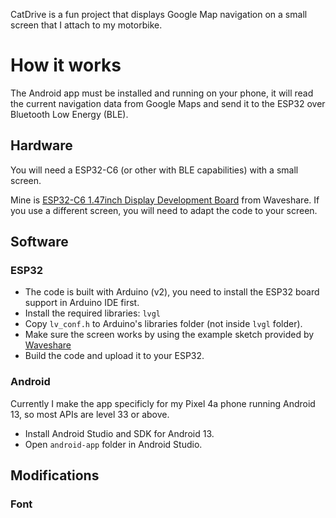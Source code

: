 CatDrive is a fun project that displays Google Map navigation on a small screen that I attach to my motorbike.

# How it works

The Android app must be installed and running on your phone, it will read the current navigation data from Google Maps and send it to the ESP32 over Bluetooth Low Energy (BLE).

## Hardware

You will need a ESP32-C6 (or other with BLE capabilities) with a small screen.

Mine is [ESP32-C6 1.47inch Display Development Board](https://www.waveshare.com/esp32-c6-lcd-1.47.htm) from Waveshare. If you use a different screen, you will need to adapt the code to your screen.

## Software

### ESP32

- The code is built with Arduino (v2), you need to install the ESP32 board support in Arduino IDE first.
- Install the required libraries: `lvgl`
- Copy `lv_conf.h` to Arduino's libraries folder (not inside `lvgl` folder).
- Make sure the screen works by using the example sketch provided by [Waveshare](https://www.waveshare.com/wiki/ESP32-C6-LCD-1.47)
- Build the code and upload it to your ESP32.

### Android

Currently I make the app specificly for my Pixel 4a phone running Android 13, so most APIs are level 33 or above.

- Install Android Studio and SDK for Android 13.
- Open `android-app` folder in Android Studio.


## Modifications

### Font

